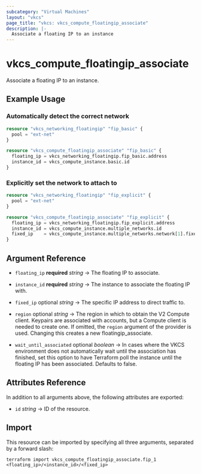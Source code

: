 ```yaml
---
subcategory: "Virtual Machines"
layout: "vkcs"
page_title: "vkcs: vkcs_compute_floatingip_associate"
description: |-
  Associate a floating IP to an instance
---
```


# vkcs_compute_floatingip_associate

Associate a floating IP to an instance.

## Example Usage
### Automatically detect the correct network
```terraform
resource "vkcs_networking_floatingip" "fip_basic" {
  pool = "ext-net"
}

resource "vkcs_compute_floatingip_associate" "fip_basic" {
  floating_ip = vkcs_networking_floatingip.fip_basic.address
  instance_id = vkcs_compute_instance.basic.id
}
```

### Explicitly set the network to attach to
```terraform
resource "vkcs_networking_floatingip" "fip_explicit" {
  pool = "ext-net"
}

resource "vkcs_compute_floatingip_associate" "fip_explicit" {
  floating_ip = vkcs_networking_floatingip.fip_explicit.address
  instance_id = vkcs_compute_instance.multiple_networks.id
  fixed_ip    = vkcs_compute_instance.multiple_networks.network[1].fixed_ip_v4
}
```
## Argument Reference
- `floating_ip` **required** *string* &rarr;  The floating IP to associate.

- `instance_id` **required** *string* &rarr;  The instance to associate the floating IP with.

- `fixed_ip` optional *string* &rarr;  The specific IP address to direct traffic to.

- `region` optional *string* &rarr;  The region in which to obtain the V2 Compute client. Keypairs are associated with accounts, but a Compute client is needed to create one. If omitted, the `region` argument of the provider is used. Changing this creates a new floatingip_associate.

- `wait_until_associated` optional *boolean* &rarr;  In cases where the VKCS environment does not automatically wait until the association has finished, set this option to have Terraform poll the instance until the floating IP has been associated. Defaults to false.


## Attributes Reference
In addition to all arguments above, the following attributes are exported:
- `id` *string* &rarr;  ID of the resource.



## Import

This resource can be imported by specifying all three arguments, separated by a forward slash:
```shell
terraform import vkcs_compute_floatingip_associate.fip_1 <floating_ip>/<instance_id>/<fixed_ip>
```
